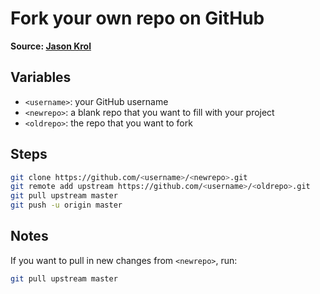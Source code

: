 # Fork your own repo on GitHub
**Source: [Jason Krol](http://kroltech.com/2014/01/quick-tip-how-to-fork-your-own-repo-in-github/)**

## Variables

+ `<username>`: your GitHub username
+ `<newrepo>`: a blank repo that you want to fill with your project
+ `<oldrepo>`: the repo that you want to fork

## Steps

```.bash
git clone https://github.com/<username>/<newrepo>.git
git remote add upstream https://github.com/<username>/<oldrepo>.git
git pull upstream master
git push -u origin master
```

## Notes
If you want to pull in new changes from `<newrepo>`, run:

```.bash
git pull upstream master
```